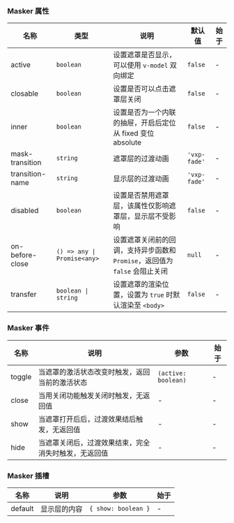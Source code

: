 ### Masker 属性

| 名称            | 类型                        | 说明                                                                        | 默认值       | 始于 |
| --------------- | --------------------------- | --------------------------------------------------------------------------- | ------------ | ---- |
| active          | `boolean`                   | 设置遮罩是否显示，可以使用 `v-model` 双向绑定                               | `false`      | -    |
| closable        | `boolean`                   | 设置是否可以点击遮罩层关闭                                                  | `false`      | -    |
| inner           | `boolean`                   | 设置是否为一个内联的抽屉，开启后定位从 fixed 变位 absolute                  | `false`      | -    |
| mask-transition | `string`                    | 遮罩层的过渡动画                                                            | `'vxp-fade'` | -    |
| transition-name | `string`                    | 显示层的过渡动画                                                            | `'vxp-fade'` | -    |
| disabled        | `boolean`                   | 设置是否禁用遮罩层，该属性仅影响遮罩层，显示层不受影响                      | `false`      | -    |
| on-before-close | `() => any \| Promise<any>` | 设置遮罩关闭前的回调，支持异步函数和 `Promise`，返回值为 `false` 会阻止关闭 | `null`       | -    |
| transfer        | `boolean \| string`         | 设置遮罩的渲染位置，设置为 `true` 时默认渲染至 `<body>`                     | `false`      | -    |

### Masker 事件

| 名称   | 说明                                                 | 参数                | 始于 |
| ------ | ---------------------------------------------------- | ------------------- | ---- |
| toggle | 当遮罩的激活状态改变时触发，返回当前的激活状态       | `(active: boolean)` | -    |
| close  | 当用关闭功能触发关闭时触发，无返回值                 | -                   | -    |
| show   | 当遮罩打开后后，过渡效果结后触发，无返回值           | -                   | -    |
| hide   | 当遮罩关闭后，过渡效果结束，完全消失时触发，无返回值 | -                   | -    |

### Masker 插槽

| 名称    | 说明         | 参数                | 始于 |
| ------- | ------------ | ------------------- | ---- |
| default | 显示层的内容 | `{ show: boolean }` | -    |
